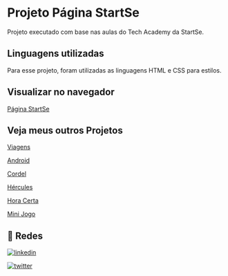 # Projeto Página StartSe

Projeto executado com base nas aulas do Tech Academy da StartSe.

## Linguagens utilizadas

Para esse projeto, foram utilizadas as linguagens HTML e CSS para estilos.

## Visualizar no navegador

[Página StartSe](https://chryspenalber.github.io/projeto-pagina-startse/Aulao.html)

## Veja meus outros Projetos

[Viagens](https://chryspenalber.github.io/projeto-viagens/index.html)

[Android](https://chryspenalber.github.io/projeto-android/android.html)

[Cordel](https://chryspenalber.github.io/projeto-cordel/index.html)

[Hércules](https://chryspenalber.github.io/projeto-hercules/hercules_index.html)

[Hora Certa](https://chryspenalber.github.io/projeto-hora-certa/index.html)

[Mini Jogo](https://chryspenalber.github.io/projeto-mini-jogo/index.html)


## 🔗 Redes

[![linkedin](https://img.shields.io/badge/linkedin-0A66C2?style=for-the-badge&logo=linkedin&logoColor=white)](https://www.linkedin.com/in/chrystiana-penalber-81876433/)

[![twitter](https://img.shields.io/badge/twitter-1DA1F2?style=for-the-badge&logo=twitter&logoColor=white)](https://twitter.com/chryspenalber)
